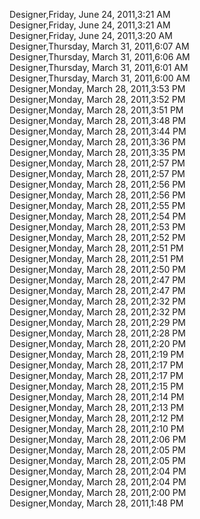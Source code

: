 ﻿Designer,Friday, June 24, 2011,3:21 AM  Designer,Friday, June 24, 2011,3:21 AM  Designer,Friday, June 24, 2011,3:20 AM  Designer,Thursday, March 31, 2011,6:07 AM  Designer,Thursday, March 31, 2011,6:06 AM  Designer,Thursday, March 31, 2011,6:01 AM  Designer,Thursday, March 31, 2011,6:00 AM  Designer,Monday, March 28, 2011,3:53 PM  Designer,Monday, March 28, 2011,3:52 PM  Designer,Monday, March 28, 2011,3:51 PM  Designer,Monday, March 28, 2011,3:48 PM  Designer,Monday, March 28, 2011,3:44 PM  Designer,Monday, March 28, 2011,3:36 PM  Designer,Monday, March 28, 2011,3:35 PM  Designer,Monday, March 28, 2011,2:57 PM  Designer,Monday, March 28, 2011,2:57 PM  Designer,Monday, March 28, 2011,2:56 PM  Designer,Monday, March 28, 2011,2:56 PM  Designer,Monday, March 28, 2011,2:55 PM  Designer,Monday, March 28, 2011,2:54 PM  Designer,Monday, March 28, 2011,2:53 PM  Designer,Monday, March 28, 2011,2:52 PM  Designer,Monday, March 28, 2011,2:51 PM  Designer,Monday, March 28, 2011,2:51 PM  Designer,Monday, March 28, 2011,2:50 PM  Designer,Monday, March 28, 2011,2:47 PM  Designer,Monday, March 28, 2011,2:47 PM  Designer,Monday, March 28, 2011,2:32 PM  Designer,Monday, March 28, 2011,2:32 PM  Designer,Monday, March 28, 2011,2:29 PM  Designer,Monday, March 28, 2011,2:28 PM  Designer,Monday, March 28, 2011,2:20 PM  Designer,Monday, March 28, 2011,2:19 PM  Designer,Monday, March 28, 2011,2:17 PM  Designer,Monday, March 28, 2011,2:17 PM  Designer,Monday, March 28, 2011,2:15 PM  Designer,Monday, March 28, 2011,2:14 PM  Designer,Monday, March 28, 2011,2:13 PM  Designer,Monday, March 28, 2011,2:12 PM  Designer,Monday, March 28, 2011,2:10 PM  Designer,Monday, March 28, 2011,2:06 PM  Designer,Monday, March 28, 2011,2:05 PM  Designer,Monday, March 28, 2011,2:05 PM  Designer,Monday, March 28, 2011,2:04 PM  Designer,Monday, March 28, 2011,2:04 PM  Designer,Monday, March 28, 2011,2:00 PM  Designer,Monday, March 28, 2011,1:48 PM